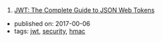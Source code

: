 1. [JWT: The  Complete Guide to JSON Web Tokens](https://blog.angular-university.io/angular-jwt/)
  * published on: 2017-00-06
  * tags: [jwt](tags/jwt.md), [security](tags/security.md), [hmac](tags/hmac.md)

